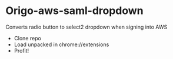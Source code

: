 # Origo-aws-saml-dropdown
Converts radio button to select2 dropdown when signing into AWS 

* Clone repo
* Load unpacked in chrome://extensions
* Profit!
